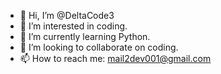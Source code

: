 - 👋 Hi, I’m @DeltaCode3
- 👀 I’m interested in coding.
- 🌱 I’m currently learning Python.
- 💞️ I’m looking to collaborate on coding.
- 📫 How to reach me: mail2dev001@gmail.com

<!---
DeltaCode3/DeltaCode3 is a ✨ special ✨ repository because its `README.md` (this file) appears on your GitHub profile.
You can click the Preview link to take a look at your changes.
--->
